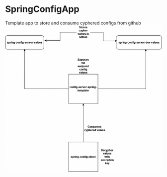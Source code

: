# SpringConfigApp
Template app to store and consume cyphered configs from github
![Diagram](/ConfigsAppSpring.drawio.png?raw=true "General App Structure")
